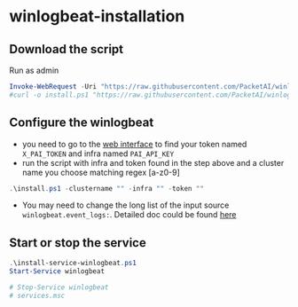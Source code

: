 # winlogbeat-installation
## Download the script
Run as admin
```powershell
Invoke-WebRequest -Uri "https://raw.githubusercontent.com/PacketAI/winlogbeat-installation/main/install.ps1" -OutFile install.ps1
#curl -o install.ps1 "https://raw.githubusercontent.com/PacketAI/winlogbeat-installation/main/install.ps1"
```
## Configure the winlogbeat
- you need to go to the [web interface](https://app-gcpdev.packetai.co/deploy/agent) to find your token named `X_PAI_TOKEN` and infra named `PAI_API_KEY`
- run the script with infra and token found in the step above and a cluster name you choose matching regex [a-z0-9]
```powershell
.\install.ps1 -clustername "" -infra "" -token ""
  ``` 
- You may need to change the long list of the input source ```winlogbeat.event_logs:```. Detailed doc could be found [here](https://www.elastic.co/guide/en/beats/winlogbeat/current/configuration-winlogbeat-options.html)
## Start or stop the service
```powershell
.\install-service-winlogbeat.ps1
Start-Service winlogbeat

# Stop-Service winlogbeat
# services.msc
```



